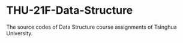 # THU-21F-Data-Structure
The source codes of Data Structure course assignments of Tsinghua University.
